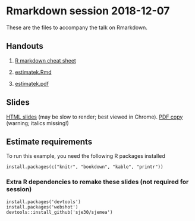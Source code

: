 # Rmarkdown session 2018-12-07

These are the files to accompany the talk on Rmarkdown.

## Handouts

1. [R markdown cheat sheet](https://github.com/rstudio/cheatsheets/raw/master/rmarkdown-2.0.pdf)

2. [estimatek.Rmd](https://github.com/sje30/2018-12-07-rmd/blob/master/pi/estimatek.Rmd)

3. [estimatek.pdf](https://github.com/sje30/2018-12-07-rmd/blob/master/pi/estimatek.pdf)

## Slides

[HTML slides](https://sje30.github.io/talks/2018/rmd-intro.html)  (may be slow to render; best viewed in
Chrome).
[PDF copy](https://sje30.github.io/talks/2018/rmd-intro.pdf) (warning; italics missing!)

## Estimate requirements

To run this example, you need the following R packages installed

```
install.packages(c("knitr", "bookdown", "kable", "printr"))
```



### Extra R dependencies to remake these slides (not required for session)

```
install.packages('devtools')
install.packages('webshot')
devtools::install_github('sje30/sjemea')
```

